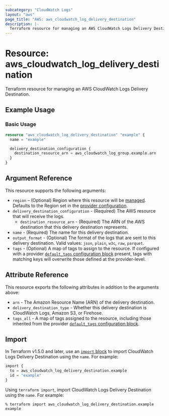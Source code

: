 ```yaml
---
subcategory: "CloudWatch Logs"
layout: "aws"
page_title: "AWS: aws_cloudwatch_log_delivery_destination"
description: |-
  Terraform resource for managing an AWS CloudWatch Logs Delivery Destination.
---
```


# Resource: aws_cloudwatch_log_delivery_destination

Terraform resource for managing an AWS CloudWatch Logs Delivery Destination.

## Example Usage

### Basic Usage

```terraform
resource "aws_cloudwatch_log_delivery_destination" "example" {
  name = "example"

  delivery_destination_configuration {
    destination_resource_arn = aws_cloudwatch_log_group.example.arn
  }
}
```

## Argument Reference

This resource supports the following arguments:

* `region` – (Optional) Region where this resource will be [managed](https://docs.aws.amazon.com/general/latest/gr/rande.html#regional-endpoints). Defaults to the Region set in the [provider configuration](https://registry.terraform.io/providers/hashicorp/aws/latest/docs#aws-configuration-reference).
* `delivery_destination_configuration` - (Required) The AWS resource that will receive the logs.
    * `destination_resource_arn` - (Required) The ARN of the AWS destination that this delivery destination represents.
* `name` - (Required) The name for this delivery destination.
* `output_format` - (Optional) The format of the logs that are sent to this delivery destination. Valid values: `json`, `plain`, `w3c`, `raw`, `parquet`.
* `tags` - (Optional) A map of tags to assign to the resource. If configured with a provider [`default_tags` configuration block](https://registry.terraform.io/providers/hashicorp/aws/latest/docs#default_tags-configuration-block) present, tags with matching keys will overwrite those defined at the provider-level.

## Attribute Reference

This resource exports the following attributes in addition to the arguments above:

* `arn` - The Amazon Resource Name (ARN) of the delivery destination.
* `delivery_destination_type` - Whether this delivery destination is CloudWatch Logs, Amazon S3, or Firehose.
* `tags_all` - A map of tags assigned to the resource, including those inherited from the provider [`default_tags` configuration block](https://registry.terraform.io/providers/hashicorp/aws/latest/docs#default_tags-configuration-block).

## Import

In Terraform v1.5.0 and later, use an [`import` block](https://developer.hashicorp.com/terraform/language/import) to import CloudWatch Logs Delivery Destination using the `name`. For example:

```terraform
import {
  to = aws_cloudwatch_log_delivery_destination.example
  id = "example"
}
```

Using `terraform import`, import CloudWatch Logs Delivery Destination using the `name`. For example:

```console
% terraform import aws_cloudwatch_log_delivery_destination.example example
```
